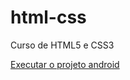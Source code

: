 # html-css
 Curso de HTML5 e CSS3

<a href="https://matheusbiesdorf.github.io/html-css/desafios/projeto_android/android.html">Executar o projeto android</a>
